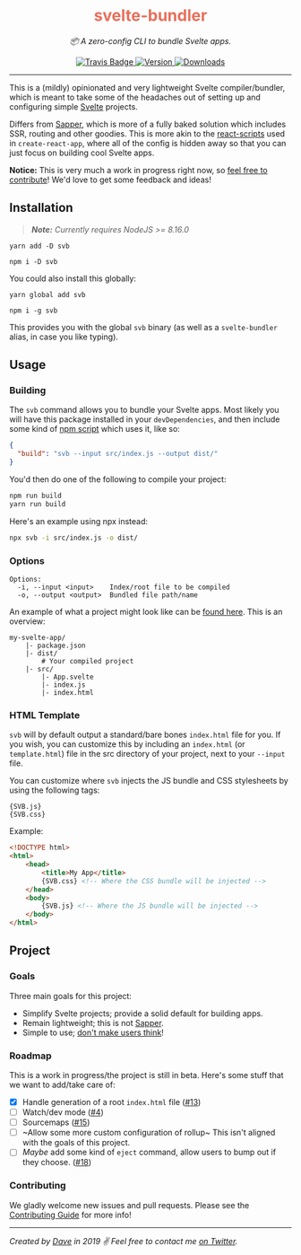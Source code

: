 <div align="center" margin="0 auto 20px">
    <h1 style="color: #ea6f5a;">svelte-bundler</h1>
    <p style="font-style: italic;">📦 A zero-config CLI to bundle Svelte apps.</p>
    <div>
        <a href='https://travis-ci.org/himynameisdave/svb'>
            <img src="https://api.travis-ci.org/himynameisdave/svb.svg?branch=master" alt="Travis Badge" />
        </a>
        <!-- <a href='https://coveralls.io/github/himynameisdave/svb?branch=master'>
            <img src='https://coveralls.io/repos/github/himynameisdave/svb/badge.svg?branch=master' alt='Coverage Status' />
        </a> -->
        <a href="https://www.npmjs.com/package/svb">
            <img src="https://img.shields.io/npm/v/svb/beta?color=%23ea6f5a" alt="Version">
        </a>
        <a href="https://www.npmjs.com/package/svb">
            <img src="https://img.shields.io/npm/dw/svb" alt="Downloads">
        </a>
    </div>
</div>

---

This is a (mildly) opinionated and very lightweight Svelte compiler/bundler, which is meant to take some of the headaches out of setting up and configuring simple [Svelte](https://svelte.dev/) projects.

Differs from [Sapper](https://sapper.svelte.dev), which is more of a fully baked solution which includes SSR, routing and other goodies. This is more akin to the [react-scripts](https://github.com/facebook/create-react-app/tree/master/packages/react-scripts) used in `create-react-app`, where all of the config is hidden away so that you can just focus on building cool Svelte apps.

**Notice:** This is very much a work in progress right now, so [feel free to contribute](https://github.com/himynameisdave/svb/blob/master/.github/CONTRIBUTING.md)! We'd love to get some feedback and ideas!


## Installation

> _**Note:** Currently requires NodeJS >= 8.16.0_

```
yarn add -D svb

npm i -D svb
```

You could also install this globally:

```
yarn global add svb

npm i -g svb
```

This provides you with the global `svb` binary (as well as a `svelte-bundler` alias, in case you like typing).

## Usage

### Building

The `svb` command allows you to bundle your Svelte apps. Most likely you will have this package installed in your `devDependencies`, and then include some kind of [npm script](https://css-tricks.com/why-npm-scripts/) which uses it, like so:

```json
{
  "build": "svb --input src/index.js --output dist/"
}
```

You'd then do one of the following to compile your project:

```bash
npm run build
yarn run build
```

Here's an example using npx instead:

```bash
npx svb -i src/index.js -o dist/
```

### Options

```
Options:
  -i, --input <input>    Index/root file to be compiled
  -o, --output <output>  Bundled file path/name
```

An example of what a project might look like can be [found here](https://github.com/himynameisdave/svb/tree/master/example). This is an overview:

```
my-svelte-app/
    |- package.json
    |- dist/
        # Your compiled project
    |- src/
        |- App.svelte
        |- index.js
        |- index.html
```

### HTML Template

`svb` will by default output a standard/bare bones `index.html` file for you. If you wish, you can customize this by including an `index.html` (or `template.html`) file in the src directory of your project, next to your `--input` file.

You can customize where `svb` injects the JS bundle and CSS stylesheets by using the following tags:

```
{SVB.js}
{SVB.css}
```

Example:

```html
<!DOCTYPE html>
<html>
    <head>
        <title>My App</title>
        {SVB.css} <!-- Where the CSS bundle will be injected -->
    </head>
    <body>
        {SVB.js} <!-- Where the JS bundle will be injected -->
    </body>
</html>
```

## Project

### Goals

Three main goals for this project:

- Simplify Svelte projects; provide a solid default for building apps.
- Remain lightweight; this is not [Sapper](https://sapper.svelte.dev).
- Simple to use; [don't make users think](https://en.wikipedia.org/wiki/Don't_Make_Me_Think)!

### Roadmap

This is a work in progress/the project is still in beta. Here's some stuff that we want to add/take care of:

- [x] Handle generation of a root `index.html` file ([#13](https://github.com/himynameisdave/svb/issues/13))
- [ ] Watch/dev mode ([#4](https://github.com/himynameisdave/svb/issues/4))
- [ ] Sourcemaps ([#15](https://github.com/himynameisdave/svb/issues/15))
- [ ] ~Allow some more custom configuration of rollup~ This isn't aligned with the goals of this project.
- [ ] _Maybe_ add some kind of `eject` command, allow users to bump out if they choose. ([#18](https://github.com/himynameisdave/svb/issues/18))

### Contributing

We gladly welcome new issues and pull requests. Please see the [Contributing Guide](https://github.com/himynameisdave/svb/blob/master/.github/CONTRIBUTING.md) for more info!

---

_Created by [Dave](http://himynameisdave.com) in 2019 ✌️ Feel free to contact me [on Twitter](https://twitter.com/dave__lunny)._
